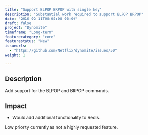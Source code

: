 ```yaml
---
title: "Support BLPOP BRPOP with single key"
description: "Substantial work required to support BLPOP BRPOP"
date: "2016-02-11T08:08:08-08:00"
draft: false
project: "Dynomite"
timeframe: "Long-term"
featurecategory: "core"
featurestatus: "New"
issueurls: 
  - "https://github.com/Netflix/dynomite/issues/50"
weight: 1

---
```


## Description

Add support for the BLPOP and BRPOP commands.

## Impact

- Would add additional functionality to Redis.

Low priority currently as not a highly requested feature.
